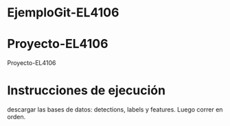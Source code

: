 # EjemploGit-EL4106
# Proyecto-EL4106
Proyecto-EL4106

# Instrucciones de ejecución
descargar las bases de datos: detections, labels y features.
Luego correr en orden.
